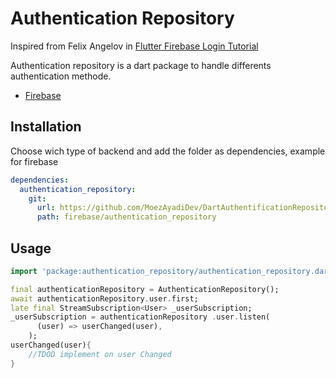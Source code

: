 # Authentication Repository

Inspired from Felix Angelov in [Flutter Firebase Login Tutorial](https://bloclibrary.dev/#/flutterfirebaselogintutorial)

Authentication repository is a dart package to handle differents authentication methode.

  - [Firebase](https://github.com/MoezAyadiDev/DartAuthentificationRepository/tree/main/firebase/authentication_repository)

## Installation

Choose wich type of backend and add the folder as dependencies, example for firebase

```yaml
dependencies:
  authentication_repository:
    git:
      url: https://github.com/MoezAyadiDev/DartAuthentificationRepository.git
      path: firebase/authentication_repository
```

## Usage

```dart
import 'package:authentication_repository/authentication_repository.dart';

final authenticationRepository = AuthenticationRepository();
await authenticationRepository.user.first;
late final StreamSubscription<User> _userSubscription;
_userSubscription = authenticationRepository .user.listen(
      (user) => userChanged(user),
    );
userChanged(user){
    //TDOD implement on user Changed
}
```
